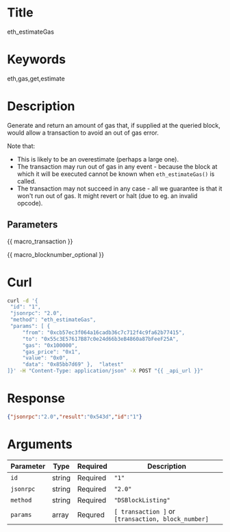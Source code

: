 # Title

eth_estimateGas

# Keywords

eth,gas,get,estimate

# Description

Generate and return an amount of gas that, if supplied at the queried block, would allow a transaction to avoid an out of gas error.

Note that:

 * This is likely to be an overestimate (perhaps a large one).
 * The transaction may run out of gas in any event - because the block at which it will be executed cannot be known when `eth_estimateGas()` is called.
 * The transaction may not succeed in any case - all we guarantee is that it won't run out of gas. It might revert or halt (due to eg. an invalid opcode).

## Parameters

{{ macro_transaction }}

{{ macro_blocknumber_optional }}

# Curl

```sh
curl -d '{
 "id": "1",
 "jsonrpc": "2.0",
 "method": "eth_estimateGas",
 "params": [ {
     "from": "0xcb57ec3f064a16cadb36c7c712f4c9fa62b77415",
     "to": "0x55c3E57617B87c0e24d66b3eB4860a87bFeeF25A",
     "gas": "0x100000",
     "gas_price": "0x1",
     "value": "0x0",
     "data": "0x85bb7d69" },  "latest"
]}' -H "Content-Type: application/json" -X POST "{{ _api_url }}"
```

# Response

```json
{"jsonrpc":"2.0","result":"0x543d","id":"1"}
```

# Arguments

| Parameter | Type   | Required | Description                                                |
| --------- | ------ | -------- | ---------------------------------------------------------- |
| `id`      | string | Required | `"1"`                                                      |
| `jsonrpc` | string | Required | `"2.0"`                                                    |
| `method`  | string | Required | `"DSBlockListing"`                                         |
| `params`  | array  | Requred  | `[ transaction ]` or `[transaction, block_number]`         |
